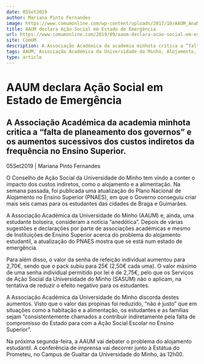 ```yaml
---
date: 05Set2019
author: Mariana Pinto Fernandes
image: https://www.comumonline.com/wp-content/uploads/2017/10/AAUM_AnaMariaDinis07-1500x1000.jpg
title: AAUM declara Ação Social em Estado de Emergência
url: https://www.comumonline.com/2019/09/aaum-declara-acao-social-em-estado-de-emergencia/
site: ComUM
description: A Associação Académica da academia minhota critica a “falta de planeamento dos governos” e os aumentos sucessivos dos custos indiretos no Ensino Superior.
tags: AAUM, Associação Académica da Universidade do Minho, Alojamento, senhas da cantina, Ação Social Escolar no Ensino Superior
type: article
---
```



# AAUM declara Ação Social em Estado de Emergência

## A Associação Académica da academia minhota critica a “falta de planeamento dos governos” e os aumentos sucessivos dos custos indiretos da frequência no Ensino Superior.

05Set2019 | Mariana Pinto Fernandes

O Conselho de Ação Social da Universidade do Minho tem vindo a conter o impacto dos custos indiretos, como o alojamento e a alimentação. Na semana passada, foi publicada uma atualização do Plano Nacional de Alojamento no Ensino Superior (PNAES), em que o Governo conseguiu criar mais seis camas para os estudantes das cidades de Braga e Guimarães.

A Associação Académica da Universidade do Minho (AAUM) e, ainda, uma estudante bolseira, consideram a notícia “anedótica”. Depois de várias sugestões e declarações por parte de associações académicas e mesmo de Instituições de Ensino Superior acerca do problema do alojamento estudantil, a atualização do PNAES mostra que se está num estado de emergência.

Para além disso, o valor da senha de refeição individual aumentou para 2,70€, sendo que o pack subiu para 25€ (2,50€ cada uma). O valor máximo de uma senha individual permitido por lei é de 2,75€, pelo que os Serviços de Ação Social da Universidade do Minho (SASUM) não o aplicam, na tentativa de reduzir o efeito negativo para os estudantes.

A Associação Académica da Universidade do Minho discorda destes aumentos. Visto que o valor das propinas foi reduzido, “não é justo” que em situações como a habitação e a alimentação, os estudantes e as famílias sejam “consistentemente chamados a contribuir indiretamente pela falta de compromisso do Estado para com a Ação Social Escolar no Ensino Superior”.

Na próxima segunda-feira, a AAUM vai debater o problema do alojamento estudantil. A conferência de imprensa vai decorrer junto à Estátua do Prometeu, no Campus de Gualtar da Universidade do Minho, às 12h00.

